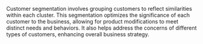 Customer segmentation involves grouping customers to reflect similarities within each cluster. This segmentation optimizes the significance of each customer to the business, allowing for product modifications to meet distinct needs and behaviors. It also helps address the concerns of different types of customers, enhancing overall business strategy.
